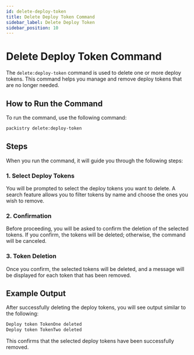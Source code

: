 ```yaml
---
id: delete-deploy-token
title: Delete Deploy Token Command
sidebar_label: Delete Deploy Token
sidebar_position: 10
---
```


# Delete Deploy Token Command

The `delete:deploy-token` command is used to delete one or more deploy tokens. This command helps you manage and remove deploy tokens that are no longer needed.

## How to Run the Command

To run the command, use the following command:

```bash
packistry delete:deploy-token
```

## Steps

When you run the command, it will guide you through the following steps:

### 1. **Select Deploy Tokens**
You will be prompted to select the deploy tokens you want to delete. A search feature allows you to filter tokens by name and choose the ones you wish to remove.

### 2. **Confirmation**
Before proceeding, you will be asked to confirm the deletion of the selected tokens. If you confirm, the tokens will be deleted; otherwise, the command will be canceled.

### 3. **Token Deletion**
Once you confirm, the selected tokens will be deleted, and a message will be displayed for each token that has been removed.

## Example Output

After successfully deleting the deploy tokens, you will see output similar to the following:

```bash
Deploy token TokenOne deleted
Deploy token TokenTwo deleted
```

This confirms that the selected deploy tokens have been successfully removed.
